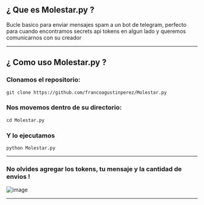 ## ¿ Que es Molestar.py ?
Bucle basico para enviar mensajes spam a un bot de telegram, perfecto para cuando encontramos secrets api tokens en algun lado y queremos comunicarnos con su creador
<hr>

## ¿ Como uso Molestar.py ?

### Clonamos el repositorio:
``` git clone https://github.com/francoagustinperez/Molestar.py ```

### Nos movemos dentro de su directorio:
``` cd Molestar.py ```

### Y lo ejecutamos
``` python Molestar.py ```

<hr>

### No olvides agregar los tokens, tu mensaje y la cantidad de envios !
![image](https://github.com/francoagustinperez/Molestar.py/assets/108749398/80818f8d-ce1d-453f-825d-014c70a19b2a)

<hr>
